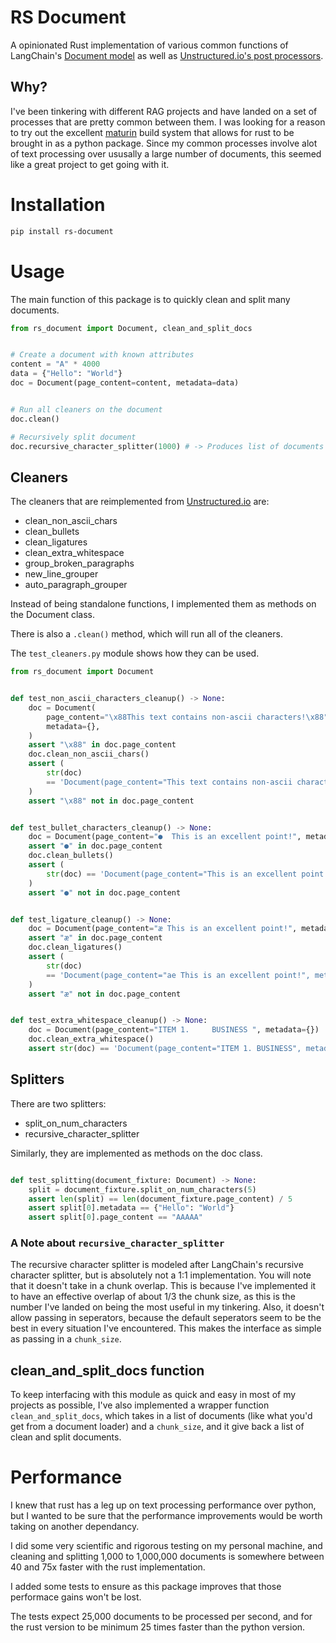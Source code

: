 # RS Document

A opinionated Rust implementation of various common functions of LangChain's [Document model](https://github.com/langchain-ai/langchain/blob/master/libs/core/langchain_core/documents/base.py) as well as 
[Unstructured.io's post processors](https://github.com/Unstructured-IO/unstructured/blob/main/unstructured/cleaners/core.py). 

## Why?

I've been tinkering with different RAG projects and have landed on a set of processes that are pretty common between them. I was looking for a reason to try out the excellent [maturin](https://github.com/PyO3/maturin) build system that allows for rust to be brought in as a python package. Since my common processes involve alot of text processing over ususally a large number of documents, this seemed like a great project to get going with it.

# Installation

```sh
pip install rs-document
```

# Usage

The main function of this package is to quickly clean and split many documents.

```python
from rs_document import Document, clean_and_split_docs


# Create a document with known attributes
content = "A" * 4000
data = {"Hello": "World"}
doc = Document(page_content=content, metadata=data)


# Run all cleaners on the document
doc.clean()

# Recursively split document
doc.recursive_character_splitter(1000) # -> Produces list of documents

```

## Cleaners

The cleaners that are reimplemented from [Unstructured.io](https://github.com/Unstructured-IO/unstructured/blob/main/unstructured/cleaners/core.py) are:
 - clean_non_ascii_chars
 - clean_bullets
 - clean_ligatures
 - clean_extra_whitespace
 - group_broken_paragraphs
 - new_line_grouper
 - auto_paragraph_grouper

Instead of being standalone functions, I implemented them as methods on the Document class.

There is also a `.clean()` method, which will run all of the cleaners. 

The `test_cleaners.py` module shows how they can be used.

```python
from rs_document import Document


def test_non_ascii_characters_cleanup() -> None:
    doc = Document(
        page_content="\x88This text contains non-ascii characters!\x88",
        metadata={},
    )
    assert "\x88" in doc.page_content
    doc.clean_non_ascii_chars()
    assert (
        str(doc)
        == 'Document(page_content="This text contains non-ascii characters!", metadata={})'
    )
    assert "\x88" not in doc.page_content


def test_bullet_characters_cleanup() -> None:
    doc = Document(page_content="●  This is an excellent point!", metadata={})
    assert "●" in doc.page_content
    doc.clean_bullets()
    assert (
        str(doc) == 'Document(page_content="This is an excellent point!", metadata={})'
    )
    assert "●" not in doc.page_content


def test_ligature_cleanup() -> None:
    doc = Document(page_content="æ This is an excellent point!", metadata={})
    assert "æ" in doc.page_content
    doc.clean_ligatures()
    assert (
        str(doc)
        == 'Document(page_content="ae This is an excellent point!", metadata={})'
    )
    assert "æ" not in doc.page_content


def test_extra_whitespace_cleanup() -> None:
    doc = Document(page_content="ITEM 1.     BUSINESS ", metadata={})
    doc.clean_extra_whitespace()
    assert str(doc) == 'Document(page_content="ITEM 1. BUSINESS", metadata={})'

```

## Splitters

There are two splitters:
 - split_on_num_characters
 - recursive_character_splitter

Similarly, they are implemented as methods on the doc class.

```python

def test_splitting(document_fixture: Document) -> None:
    split = document_fixture.split_on_num_characters(5)
    assert len(split) == len(document_fixture.page_content) / 5
    assert split[0].metadata == {"Hello": "World"}
    assert split[0].page_content == "AAAAA"

```

### A Note about `recursive_character_splitter`

The recursive character splitter is modeled after LangChain's recursive character splitter, 
but is absolutely not a 1:1 implementation. You will note that it doesn't take in a chunk overlap.
This is because I've implemented it to have an effective overlap of about 1/3 the chunk size, 
as this is the number I've landed on being the most useful in my tinkering. Also, it 
doesn't allow passing in seperators, because the default seperators seem to be the best 
in every situation I've encountered. This makes the interface as simple as passing in a 
`chunk_size`. 


## clean_and_split_docs function

To keep interfacing with this module as quick and easy in most of my projects as possible,
I've also implemented a wrapper function `clean_and_split_docs`, which takes in a list of 
documents (like what you'd get from a document loader) and a `chunk_size`, and it give back
a list of clean and split documents.


# Performance

I knew that rust has a leg up on text processing performance over python, but I wanted to 
be sure that the performance improvements would be worth taking on another dependancy.

I did some very scientific and rigorous testing on my personal machine, and cleaning and splitting
1,000 to 1,000,000 documents is somewhere between 40 and 75x faster with the rust implementation.

I added some tests to ensure as this package improves that those performace gains won't be lost.

The tests expect 25,000 documents to be processed per second, and for the rust version to be 
minimum 25 times faster than the python version. 
